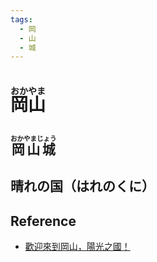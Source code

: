 ```yaml
---
tags:
  - 岡
  - 山
  - 城
---
```

# <ruby>岡山<rt>おかやま</rt></ruby>

## <ruby>岡山城<rt>おかやまじょう</rt></ruby>

## 晴れの国（はれのくに）

## Reference

* [歡迎來到岡山，陽光之國！](https://www.okayama-japan.jp/tw)
